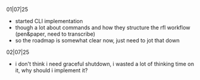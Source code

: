 01|07|25

- started CLI implementation
- though a lot about commands and how they structure the rfl workflow (pen&paper, need to transcribe)
- so the roadmap is somewhat clear now, just need to jot that down

02|07|25

- i don't think i need graceful shutdown, i wasted a lot of thinking time on it, why should i implement it?

